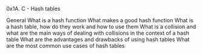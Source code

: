 0x1A. C - Hash tables

General
What is a hash function
What makes a good hash function
What is a hash table, how do they work and how to use them
What is a collision and what are the main ways of dealing with collisions
in the context of a hash table
What are the advantages and drawbacks of using hash tables
What are the most common use cases of hash tables
